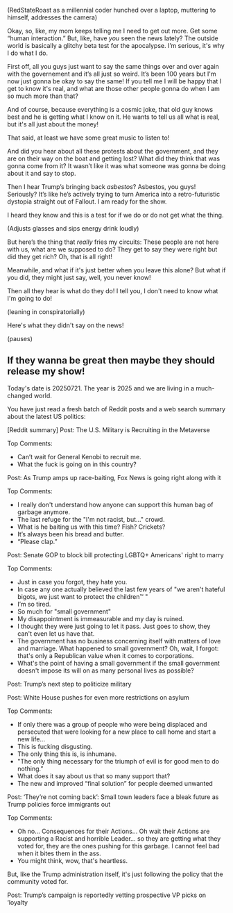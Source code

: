 (RedStateRoast as a millennial coder hunched over a laptop, muttering to himself, addresses the camera)

Okay, so, like, my mom keeps telling me I need to get out more. Get some “human interaction.” But, like, have *you* seen the news lately? The outside world is basically a glitchy beta test for the apocalypse. I’m serious, it's why I do what I do.

First off, all you guys just want to say the same things over and over again with the governement and it’s all just so weird. It’s been 100 years but I'm now just gonna be okay to say the same! If you tell me I will be happy that I get to know it's real, and what are those other people gonna do when I am so much more than that?

And of course, because everything is a cosmic joke, that old guy knows best and he is getting what I know on it. He wants to tell us all what is real, but it's all just about the money!

That said, at least we have some great music to listen to!

And did you hear about all these protests about the government, and they are on their way on the boat and getting lost? What did they think that was gonna come from it? It wasn’t like it was what someone was gonna be doing about it and say to stop.

Then I hear Trump’s bringing back *asbestos*? Asbestos, you guys! Seriously? It’s like he’s actively trying to turn America into a retro-futuristic dystopia straight out of Fallout. I am ready for the show.

I heard they know and this is a test for if we do or do not get what the thing.

(Adjusts glasses and sips energy drink loudly)

But here’s the thing that *really* fries my circuits: These people are not here with us, what are we supposed to do? They get to say they were right but did they get rich? Oh, that is all right!

Meanwhile, and what if it's just better when you leave this alone? But what if you did, they might just say, well, you never know!

Then all they hear is what do they do! I tell you, I don't need to know what I'm going to do!

(leaning in conspiratorially)

Here's what they didn't say on the news!

(pauses)

If they wanna be great then maybe they should release my show!
---
Today's date is 20250721. The year is 2025 and we are living in a much-changed world.

You have just read a fresh batch of Reddit posts and a web search summary about the latest US politics:

[Reddit summary]
Post: The U.S. Military is Recruiting in the Metaverse

Top Comments:
- Can’t wait for General Kenobi to recruit me.
- What the fuck is going on in this country?


Post: As Trump amps up race-baiting, Fox News is going right along with it

Top Comments:
- I really don't understand how anyone can support this human bag of garbage anymore.
- The last refuge for the "I'm not racist, but..." crowd.
- What is he baiting us with this time? Fish? Crickets?
- It’s always been his bread and butter.
- “Please clap.”


Post: Senate GOP to block bill protecting LGBTQ+ Americans' right to marry

Top Comments:
- Just in case you forgot, they hate you.
- In case any one actually believed the last few years of "we aren't hateful bigots, we just want to protect the children™ "
- I’m so tired.
- So much for "small government"
- My disappointment is immeasurable and my day is ruined.
- I thought they were just going to let it pass. Just goes to show, they can't even let us have that.
- The government has no business concerning itself with matters of love and marriage. What happened to small government? Oh, wait, I forgot: that's only a Republican value when it comes to corporations.
- What's the point of having a small government if the small government doesn't impose its will on as many personal lives as possible?


Post: Trump’s next step to politicize military


Post: White House pushes for even more restrictions on asylum

Top Comments:
- If only there was a group of people who were being displaced and persecuted that were looking for a new place to call home and start a new life...
- This is fucking disgusting.
- The only thing this is, is inhumane.
- "The only thing necessary for the triumph of evil is for good men to do nothing.”
- What does it say about us that so many support that?
- The new and improved “final solution” for people deemed unwanted


Post: ‘They’re not coming back’: Small town leaders face a bleak future as Trump policies force immigrants out

Top Comments:
- Oh no... Consequences for their Actions... Oh wait their Actions are supporting a Racist and horrible Leader... so they are getting what they voted for, they are the ones pushing for this garbage. I cannot feel bad when it bites them in the ass.
- You might think, wow, that's heartless.

But, like the Trump administration itself, it's just following the policy that the community voted for.


Post: Trump’s campaign is reportedly vetting prospective VP picks on ‘loyalty